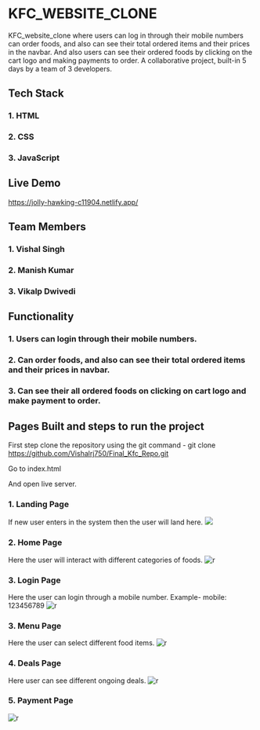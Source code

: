 # KFC_WEBSITE_CLONE

KFC_website_clone where users can log in through their mobile numbers can order foods, and also can see their total ordered items and their prices in the navbar. And also users can see their ordered foods by clicking on the cart logo and making payments to order. A collaborative project, built-in 5 days by a team of 3 developers.

## Tech Stack

### 1. HTML
### 2. CSS
### 3. JavaScript

## Live Demo
https://jolly-hawking-c11904.netlify.app/

## Team Members

### 1. Vishal Singh
### 2. Manish Kumar
### 3. Vikalp Dwivedi


## Functionality

### 1. Users can login through their mobile numbers.
### 2. Can order foods, and also can see their total ordered items and their prices in navbar.
### 3. Can see their all ordered foods on clicking on cart logo and make payment to order.


## Pages Built and steps to run the project

First step clone the repository using the git command - git clone https://github.com/Vishalrj750/Final_Kfc_Repo.git

Go to index.html

And open live server.

### 1. Landing Page
If new user enters in the system then the user will land here.
<img src="https://i.ibb.co/mRSXWbx/Screenshot-1872.png" />

### 2. Home Page
Here the user will interact with different categories of foods.
![r](https://i.ibb.co/HV1ZXTV/Screenshot-1873.png)

### 3. Login Page
Here the user can login through a mobile number. Example- mobile: 123456789
![r](https://i.ibb.co/zSy2MFs/Screenshot-1871.png)

### 3. Menu Page
Here the user can select different food items.
![r](https://i.ibb.co/Jq0402X/Screenshot-1874.png)

### 4. Deals Page
Here user can see different ongoing deals.
![r](https://i.ibb.co/JBdjLt0/Screenshot-1875.png)

### 5. Payment Page
![r](https://i.ibb.co/cxRQqWd/Screenshot-1870.png)
